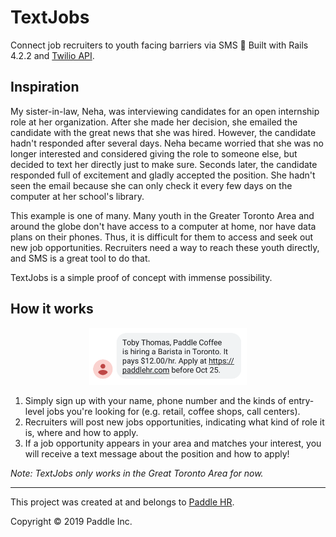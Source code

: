 # TextJobs
Connect job recruiters to youth facing barriers via SMS 📲 Built with Rails 4.2.2 and [Twilio API](https://www.twilio.com/).

## Inspiration
My sister-in-law, Neha, was interviewing candidates for an open internship role at her organization. After she made her decision, she emailed the candidate with the great news that she was hired. However, the candidate hadn't responded after several days. Neha became worried that she was no longer interested and considered giving the role to someone else, but decided to text her directly just to make sure. Seconds later, the candidate responded full of excitement and gladly accepted the position. She hadn't seen the email because she can only check it every few days on the computer at her school's library.

This example is one of many. Many youth in the Greater Toronto Area and around the globe don't have access to a computer at home, nor have data plans on their phones. Thus, it is difficult for them to access and seek out new job opportunities. Recruiters need a way to reach these youth directly, and SMS is a great tool to do that.

TextJobs is a simple proof of concept with immense possibility.

## How it works

<p align="center">
  <img src="example.png" alt="TextJobs example" width="50%">
</p>

1. Simply sign up with your name, phone number and the kinds of entry-level jobs you're looking for (e.g. retail, coffee shops, call centers).
2. Recruiters will post new jobs opportunities, indicating what kind of role it is, where and how to apply.
3. If a job opportunity appears in your area and matches your interest, you will receive a text message about the position and how to apply!

*Note: TextJobs only works in the Great Toronto Area for now.*

---
This project was created at and belongs to [Paddle HR](https://www.paddlehr.com/).

Copyright © 2019 Paddle Inc.

